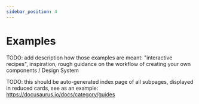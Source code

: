 ```yaml
---
sidebar_position: 4
---
```


# Examples

TODO: add description how those examples are meant: "interactive recipes", inspiration, rough guidance on the workflow of creating your own components / Design System

TODO: this should be auto-generated index page of all subpages, displayed in reduced cards, see as an example:  
https://docusaurus.io/docs/category/guides
